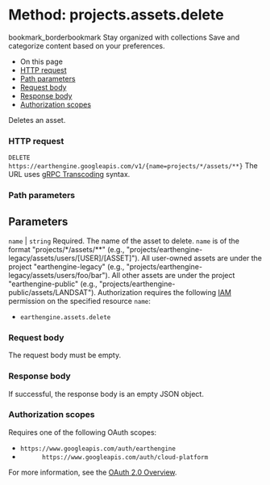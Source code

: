  
#  Method: projects.assets.delete 
bookmark_borderbookmark Stay organized with collections  Save and categorize content based on your preferences.
  * On this page
  * [HTTP request](https://developers.google.com/earth-engine/reference/rest/v1/projects.assets/delete#http-request)
  * [Path parameters](https://developers.google.com/earth-engine/reference/rest/v1/projects.assets/delete#path-parameters)
  * [Request body](https://developers.google.com/earth-engine/reference/rest/v1/projects.assets/delete#request-body)
  * [Response body](https://developers.google.com/earth-engine/reference/rest/v1/projects.assets/delete#response-body)
  * [Authorization scopes](https://developers.google.com/earth-engine/reference/rest/v1/projects.assets/delete#authorization-scopes)


Deletes an asset.
### HTTP request
`DELETE https://earthengine.googleapis.com/v1/{name=projects/*/assets/**}`
The URL uses [gRPC Transcoding](https://google.aip.dev/127) syntax.
### Path parameters
Parameters  
---  
`name` |  `string` Required. The name of the asset to delete. `name` is of the format "projects/*/assets/**" (e.g., "projects/earthengine-legacy/assets/users/[USER]/[ASSET]"). All user-owned assets are under the project "earthengine-legacy" (e.g., "projects/earthengine-legacy/assets/users/foo/bar"). All other assets are under the project "earthengine-public" (e.g., "projects/earthengine-public/assets/LANDSAT"). Authorization requires the following [IAM](https://cloud.google.com/iam/docs/) permission on the specified resource `name`:
  * `earthengine.assets.delete`

  
### Request body
The request body must be empty.
### Response body
If successful, the response body is an empty JSON object.
### Authorization scopes
Requires one of the following OAuth scopes:
  * `https://www.googleapis.com/auth/earthengine`
  * `      https://www.googleapis.com/auth/cloud-platform`


For more information, see the [OAuth 2.0 Overview](https://developers.google.com/identity/protocols/OAuth2).
